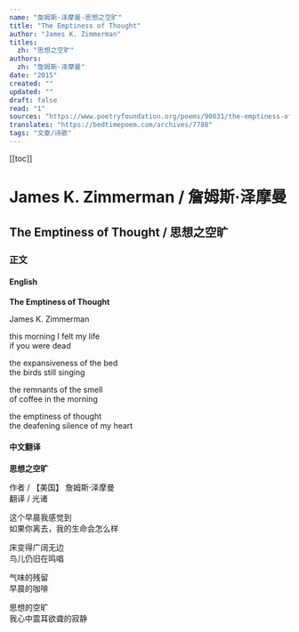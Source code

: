 ```yaml
---
name: "詹姆斯·泽摩曼-思想之空旷"
title: "The Emptiness of Thought"
author: "James K. Zimmerman"
titles:
  zh: "思想之空旷"
authors:
  zh: "詹姆斯·泽摩曼"
date: "2015"
created: ""
updated: ""
draft: false
read: "1"
sources: "https://www.poetryfoundation.org/poems/90831/the-emptiness-of-thought"
translates: "https://bedtimepoem.com/archives/7788"
tags: "文章/诗歌"
---
```


[[toc]]

# James K. Zimmerman / 詹姆斯·泽摩曼

## The Emptiness of Thought / 思想之空旷

### 正文

<!-- tabs:start -->

#### **English**

**The Emptiness of Thought**  

James K. Zimmerman  

this morning I felt my life  
if you were dead  

the expansiveness of the bed  
the birds still singing  

the remnants of the smell  
of coffee in the morning  

the emptiness of thought  
the deafening silence of my heart  

#### **中文翻译**

**思想之空旷**  

作者 / 【美国】 詹姆斯·泽摩曼  
翻译 / 光诸  

这个早晨我感觉到  
如果你离去，我的生命会怎么样  

床变得广阔无边  
鸟儿仍旧在鸣唱  

气味的残留  
早晨的咖啡  

思想的空旷  
我心中震耳欲聋的寂静  

<!-- tabs:end -->
